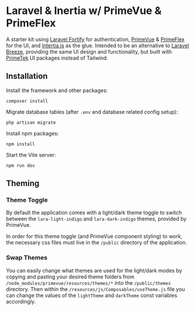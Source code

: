 # Laravel & Inertia w/ PrimeVue & PrimeFlex
A starter kit using [Laravel Fortify](https://laravel.com/docs/master/fortify) for authentication, [PrimeVue](https://primevue.org/) & [PrimeFlex](https://primeflex.org/) for the UI, and [Intertia.js](https://inertiajs.com/) as the glue. Intended to be an alternative to [Laravel Breeze](https://laravel.com/docs/master/starter-kits#laravel-breeze), providing the same UI design and functionality, but built with [PrimeTek](https://github.com/primefaces) UI packages instead of Tailwind.

## Installation 
Install the framework and other packages:
```
composer install
```
Migrate database tables (after `.env` and database related config setup):
```
php artisan migrate
```
Install npm packages:
```
npm install
```
Start the Vite server:
```
npm run dev
```

## Theming
### Theme Toggle
By default the application comes with a light/dark theme toggle to switch between the `lara-light-indigo` and `lara-dark-indigo` themes, provided by PrimeVue.

In order for this theme toggle (and PrimeVue component styling) to work, the necessary css files must live in the `/public` directory of the application.

### Swap Themes
You can easily change what themes are used for the light/dark modes by copying and pasting your desired theme folders from `/node_modules/primevue/resources/themes/*` into the `/public/themes` directory. Then within the `/resources/js/Composables/useTheme.js` file you can change the values of the `lightTheme` and `darkTheme` const variables accordingly.